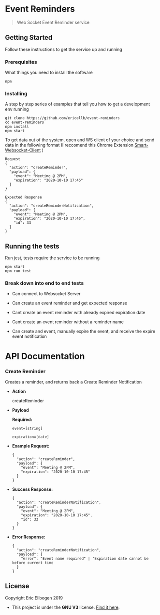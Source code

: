 # Event Reminders

> Web Socket Event Reminder service

## Getting Started

Follow these instructions to get the service up and running

### Prerequisites

What things you need to install the software

```
npm
```

### Installing

A step by step series of examples that tell you how to get a development env running

```
git clone https://github.com/ericellb/event-reminders
cd event-reminders
npm install
npm start
```

To get data out of the system, open and WS client of your choice and send data in the following format (I reccomend this Chrome Extension [Smart-Websocket-Client](https://chrome.google.com/webstore/detail/smart-websocket-client/omalebghpgejjiaoknljcfmglgbpocdp) )

```
Request
{
  "action": "createReminder",
  "payload": {
    "event": "Meeting @ 2PM",
    "expiration": "2020-10-10 17:45"
  }
}

Expected Response
{
  "action": "createReminderNotification",
  "payload": {
    "event": "Meeting @ 2PM",
    "expiration": "2020-10-10 17:45",
    "id": 33
  }
}

```

## Running the tests

Run jest, tests require the service to be running

```
npm start
npm run test
```

### Break down into end to end tests

- Can connect to Websocket Server

- Can create an event reminder and get expected response

- Cant create an event reminder with already expired expiration date

- Cant create an event reminder without a reminder name

- Can create and event, manually expire the event, and receive the expire event notification

# API Documentation

### Create Reminder

Creates a reminder, and returns back a Create Reminder Notification

- **Action**

  createReminder

- **Payload**

  **Required:**

  `event=[string]`

  `expiration=[date]`

* **Example Request:**

  ```
  {
    "action": "createReminder",
    "payload": {
      "event": "Meeting @ 2PM",
      "expiration": "2020-10-10 17:45"
    }
  }
  ```

* **Success Response:**

  ```
  {
    "action": "createReminderNotification",
    "payload": {
      "event": "Meeting @ 2PM",
      "expiration": "2020-10-10 17:45",
      "id": 33
    }
  }
  ```

* **Error Response:**
  ```
  {
    "action": "createReminderNotification",
    "payload": {
      "error": "Event name required" | 'Expiration date cannot be before current time
    }
  }
  ```

## License

Copyright Eric Ellbogen 2019

- This project is under the **GNU V3** license. [Find it here](https://github.com/ericellb/event-reminders/blob/master/LICENSE).
